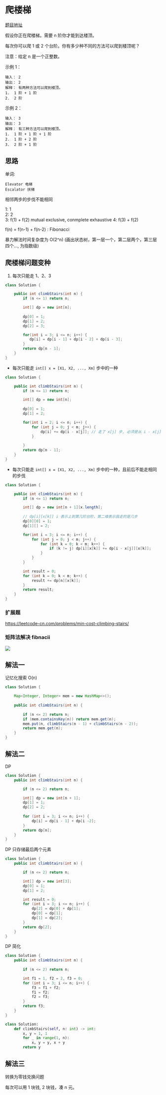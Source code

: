 
# 爬楼梯

[题目地址](https://leetcode-cn.com/problems/climbing-stairs)

假设你正在爬楼梯。需要 n 阶你才能到达楼顶。

每次你可以爬 1 或 2 个台阶。你有多少种不同的方法可以爬到楼顶呢？

注意：给定 n 是一个正整数。

示例 1：

```
输入： 2
输出： 2
解释： 有两种方法可以爬到楼顶。
1.  1 阶 + 1 阶
2.  2 阶
```

示例 2：

```
输入： 3
输出： 3
解释： 有三种方法可以爬到楼顶。
1.  1 阶 + 1 阶 + 1 阶
2.  1 阶 + 2 阶
3.  2 阶 + 1 阶
```

## 思路

单词:

    Elevator 电梯
    Escalator 扶梯


相邻两步的步伐不能相同

1: 1  
2: 2  
3: f(1) + f(2)  mutual exclusive, conmplete exhaustive
4: f(3) + f(2)   

f(n) = f(n-1) + f(n-2) : Fibonacci

暴力解法时间复杂度为 O(2^n) (画出状态树，第一层一个，第二层两个，第三层四个..., 为指数级)


## 爬楼梯问题变种

1. 每次只能走 1、2、3

```Java
class Solution {

    public int climbStairs(int n) {
        if (n <= 1) return n;

        int[] dp = new int[n];
        
        dp[0] = 1;
        dp[1] = 2;
        dp[2] = 3;

        for(int i = 3; i <= n; i++) {
           dp[i] = dp[i - 1] + dp[i - 2] + dp[i - 3];
        }
        return dp[n - 1];
    }
}
```

- 每次只能走 `int[] x = [X1, X2, ..., Xm]` 步中的一种

```Java
class Solution {

    public int climbStairs(int n) {
        if (n <= 1) return n;

        int[] dp = new int[n];
        
        dp[0] = 1;
        dp[1] = 2;

        for(int i = 2; i <= n; i++) {
            for (int j = 0; j < m; j++) {
                dp[i] += dp[i - x[j]]; // 走了 x[j] 步, 必须是从 i - x[j] 上来的
            }
           
        }
        return dp[n - 1];
    }
}
```

- 每次只能走 `int[] x = [X1, X2, ..., Xm]` 步中的一种，且前后不能走相同的步伐

```Java
class Solution {

    public int climbStairs(int n) {
        if (n <= 1) return n;

        int[] dp = new int[n + 1][x.length];
        
        // dp[i][x[k]] i 表示上到第几阶台阶，第二维表示我走的是几步
        dp[0][0] = 1;
        dp[1][] = 2;

        for(int i = 3; i <= n; i++) {
            for (int j = 0; j < m; j++) {
                for (int k = 0; k < m; k++) {
                    if (k != j) dp[i][x[k]] += dp[i - x[j]][x[k]];
                }
            }
        }

        int result = 0;
        for (int k = 0; k < m; k++) {
            result += dp[n][x[k]];
        }
        return result;
    }
}
```

### 扩展题

<https://leetcode-cn.com/problems/min-cost-climbing-stairs/>


### 矩阵法解决 fibnacii

![](fib/fib.jpg)

## 解法一

记忆化搜索 O(n)

```Java
class Solution {

    Map<Integer, Integer> mem = new HashMap<>();
    
    public int climbStairs(int n) {
        
        if (n <= 2) return n;
        if (mem.containsKey(n)) return mem.get(n);
        mem.put(n, climbStairs(n - 1) + climbStairs(n - 2));
        return mem.get(n);
    }
}
```

## 解法二

DP

```Java
class Solution {
    public int climbStairs(int n) {

        if (n <= 2) return n;

        int[] dp = new int[n + 1];
        dp[1] = 1;
        dp[2] = 2;
        
        for (int i = 3; i <= n; i++) {
            dp[i] = dp[i - 1] + dp[i -2];
        }
        return dp[n];
    }
}
```

DP 只存储最后两个元素

```Java
class Solution {
    public int climbStairs(int n) {

        if (n <= 2) return n;

        int[] dp = new int[3];
        dp[0] = 1;
        dp[1] = 2;

        int result = 0;
        for (int i = 3; i <= n; i++) {
            dp[2] = dp[0] + dp[1];
            dp[0] = dp[1];
            dp[1] = dp[2]; 
        }
        return dp[2];
    }
}
```

DP 简化

```Java
class Solution {
    public int climbStairs(int n) {
        
        if (n <= 2) return n;

        int f1 = 1, f2 = 2, f3 = 0;
        for (int i = 3; i <= n; i++) {
            f3 = f1 + f2;
            f1 = f2;
            f2 = f3;
        }
        return f3;
    }
}
```

```python
class Solution:
    def climbStairs(self, n: int) -> int:
        x, y = 1, 1
        for _ in range(1, n):
            x, y = y, x + y
        return y
```

## 解法三

转换为零钱兑换问题

每次可以用 1 块钱, 2 块钱，凑 n 元。
